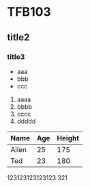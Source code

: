 # TFB103
## title2
### title3
- aaa
- bbb
- ccc
1. aaaa
2. bbbb
3. cccc
4. ddddd

Name|Age|Height
----|---|----
Allen|25|175
Ted|23|180
123123123123123
321
